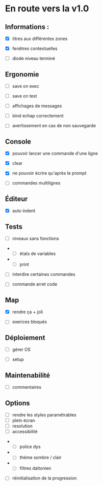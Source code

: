 # En route vers la v1.0

## Informations :
- [x] titres aux différentes zones
- [x] fenêtres contextuelles
- [ ] diode niveau terminé


## Ergonomie
- [ ] save on exec 
- [ ] save on test
- [ ] affichages de messages
- [ ] bind echap correctement 
- [ ] avertissement en cas de non sauvegarde


## Console 
- [x] pouvoir lancer une commande d'une ligne		
- [x] clear
- [x] ne pouvoir écrire qu'après le prompt
- [ ] commandes multilignes 


## Éditeur
- [x] auto indent


## Tests
- [ ] niveaux sans fonctions
- - [ ] états de variables
- - [ ] print
- [ ] interdire certaines commandes 
- [ ] commande arret code
 

## Map
- [x] rendre ça + joli
- [ ] exerices bloqués


## Déploiement
- [ ] gérer OS
- [ ] setup 


## Maintenabilité
- [ ] commentaires



## Options
- [ ] rendre les styles paramétrables
- [ ] plein écran
- [ ] resolution 
- [ ] accessibilité
- - [ ] police dys
- - [ ] thème sombre / clair
- - [ ] filtres daltonien
- [ ] réinitialisation de la progression 
